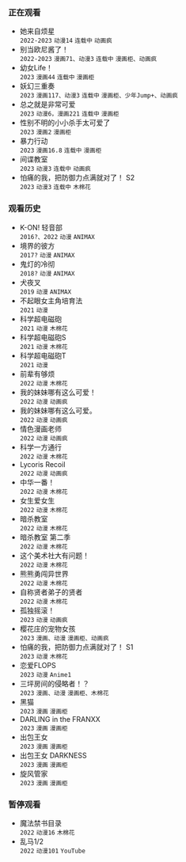 
### 正在观看

- 她来自烦星   
  `2022-2023` `动漫14` `连载中` `动画疯`
- 别当欧尼酱了！   
  `2022-2023` `漫画71、动漫3` `连载中` `漫画柜、动画疯`
- 幼女Life！   
  `2023` `漫画44` `连载中` `漫画柜`
- 妖幻三重奏  
  `2023` `漫画117、动漫3` `连载中` `漫画柜、少年Jump+、动画疯`
- 总之就是非常可爱   
  `2023` `动漫6，漫画221` `连载中` `漫画柜`
- 性别不明的小小杀手太可爱了   
  `2023` `漫画2` `漫画柜`
- 暴力行动   
  `2023` `漫画16.8` `连载中` `漫画柜`
- 间谍教室   
  `2023` `动漫3` `连载中` `动画疯`
- 怕痛的我，把防御力点满就对了！ S2   
  `2023` `动漫3` `连载中` `木棉花`

### 观看历史

- K-ON! 轻音部   
  `2016?、2022` `动漫` `ANIMAX`
- 境界的彼方   
  `2017?` `动漫` `ANIMAX`
- 鬼灯的冷彻   
  `2018?` `动漫` `ANIMAX`
- 犬夜叉   
  `2019` `动漫` `ANIMAX`
- 不起眼女主角培育法   
  `2021` `动漫`
- 科学超电磁砲   
  `2021` `动漫` `木棉花`
- 科学超电磁砲S   
  `2021` `动漫` `木棉花`
- 科学超电磁砲T   
  `2021` `动漫`
- 前辈有够烦   
  `2022` `动漫` `木棉花`
- 我的妹妹哪有这么可爱！   
  `2022` `动漫` `动画疯`
- 我的妹妹哪有这么可爱。   
  `2022` `动漫` `动画疯`
- 情色漫画老师   
  `2022` `动漫` `动画疯`
- 科学一方通行   
  `2022` `动漫` `木棉花`
- Lycoris Recoil   
  `2022` `动漫` `动画疯`
- 中华一番！   
  `2022` `动漫` `木棉花`
- 女生爱女生   
  `2022` `动漫` `木棉花`
- 暗杀教室   
  `2022` `动漫` `木棉花`
- 暗杀教室 第二季   
  `2022` `动漫` `木棉花`
- 这个美术社大有问题！   
  `2022` `动漫` `木棉花`
- 熊熊勇闯异世界   
  `2022` `动漫` `木棉花`
- 自称贤者弟子的贤者   
  `2022` `动漫` `木棉花`
- 孤独摇滚！   
  `2023` `动漫` `动画疯`
- 樱花庄的宠物女孩   
  `2023` `漫画、动漫` `漫画柜、动画疯`
- 怕痛的我，把防御力点满就对了！ S1   
  `2023` `动漫` `木棉花`
- 恋爱FLOPS   
  `2023` `动漫` `Anime1`
- 三坪房间的侵略者！？   
  `2023` `漫画、动漫` `漫画柜、木棉花` 
- 黑猫   
  `2023` `漫画` `漫画柜`
- DARLING in the FRANXX   
  `2023` `漫画` `漫画柜`
- 出包王女   
  `2023` `漫画` `漫画柜`
- 出包王女 DARKNESS   
  `2023` `漫画` `漫画柜`
- 旋风管家   
  `2023` `漫画` `漫画柜`

### 暂停观看

- 魔法禁书目录   
  `2022` `动漫16` `木棉花`
- 乱马1/2   
  `2022` `动漫101` `YouTube`
